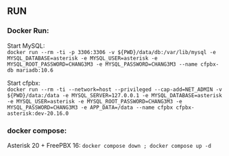 ## RUN

### Docker Run:
Start MySQL:  
`docker run --rm -ti -p 3306:3306 -v ${PWD}/data/db:/var/lib/mysql -e MYSQL_DATABASE=asterisk -e MYSQL_USER=asterisk -e MYSQL_ROOT_PASSWORD=CHANG3M3 -e MYSQL_PASSWORD=CHANG3M3 --name cfpbx-db mariadb:10.6`

Start cfpbx:  
`docker run --rm -ti --network=host --privileged --cap-add=NET_ADMIN -v ${PWD}/data:/data -e MYSQL_SERVER=127.0.0.1 -e MYSQL_DATABASE=asterisk -e MYSQL_USER=asterisk -e MYSQL_ROOT_PASSWORD=CHANG3M3 -e MYSQL_PASSWORD=CHANG3M3 -e APP_DATA=/data --name cfpbx cfpbx-asterisk:dev-20.16.0`

### docker compose:

Asterisk 20 + FreePBX 16:
`docker compose down ; docker compose up -d`
